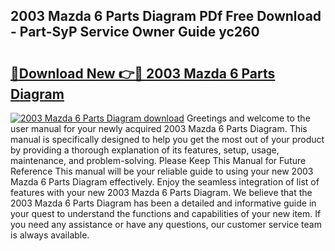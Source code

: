 ## 2003 Mazda 6 Parts Diagram PDf Free Download - Part-SyP Service Owner Guide yc260

# <h2><a href="http://dfs1b0.blite.top/?on=2003+Mazda+6+Parts+Diagram">🔗Download New 👉🔴 2003 Mazda 6 Parts Diagram</a></h2>

[![2003 Mazda 6 Parts Diagram download](https://i.imgur.com/lujVjoI.png)](http://dfs1b0.blite.top/?on=2003+Mazda+6+Parts+Diagram)
Greetings and welcome to the user manual for your newly acquired 2003 Mazda 6 Parts Diagram. This manual is specifically designed to help you get the most out of your product by providing a thorough explanation of its features, setup, usage, maintenance, and problem-solving. Please Keep This Manual for Future Reference This manual will be your reliable guide to using your new 2003 Mazda 6 Parts Diagram effectively. Enjoy the seamless integration of list of features with your new 2003 Mazda 6 Parts Diagram. We believe that the 2003 Mazda 6 Parts Diagram has been a detailed and informative guide in your quest to understand the functions and capabilities of your new item. If you need any assistance or have any questions, our customer service team is always available.
